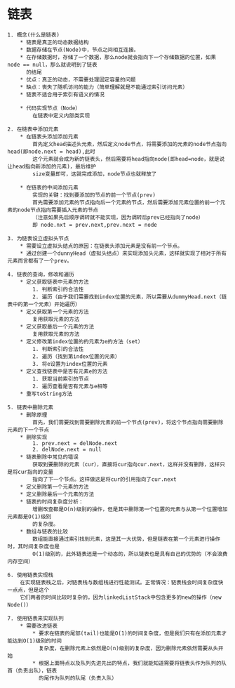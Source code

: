 # 链表
    1. 概念(什么是链表)
        * 链表是真正的动态数据结构
        * 数据存储在节点(Node)中，节点之间相互连接。
        * 在存储数据时，存储了一个数据，那么node就会指向下一个存储数据的位置，如果node == null，那么就说明到了链表
          的结尾
        * 优点：真正的动态，不需要处理固定容量的问题
        * 缺点：丧失了随机访问的能力（简单理解就是不能通过索引访问元素）
        * 链表不适合用于索引有语义的情况

        * 代码实现节点（Node）
            在链表中定义内部类实现
    
    2. 在链表中添加元素
        * 在链表头添加添加元素
            首先定义head描述头元素，然后定义node节点，将需要添加的元素的node节点指向head(即node.next = head),此时
            这个元素就会成为新的链表头，然后需要将head指向node(即head=node，就是说让head指向新添加的元素)，最后维护
            size变量即可，这就完成添加，node节点也就释放了

        * 在链表的中间添加元素
            实现的关键：找到要添加的节点的前一个节点(prev)
            首先需要添加元素的节点指向后一个元素的节点，然后需要添加元素位置的前一个元素的node节点指向需要插入元素的节点
            （注意如果先后顺序调转就不能实现，因为调转后prev已经指向了node）
            即 node.nxt = prev.next,prev.next = node

    3. 为链表设立虚拟头节点
        * 需要设立虚拟头结点的原因：在链表头添加元素是没有前一个节点。
        * 通过创建一个dunnyHead（虚拟头结点）来实现添加头元素，这样就实现了相对于所有元素而言都有了一个prev。

    4. 链表的查询，修改和遍历
        * 定义获取链表中元素的方法
            1. 判断索引的合法性
            2. 遍历（由于我们需要找到index位置的元素，所以需要从dummyHead.next（链表中的第一个元素）开始遍历）
        * 定义获取第一个元素的方法
            复用获取元素的方法
        * 定义获取最后一个元素的方法
            复用获取元素的方法
        * 定义修改第index位置的的元素为e的方法（set）
            1. 判断索引的合法性
            2. 遍历（找到第index位置的元素）
            3. 将e设置为index位置的元素
        * 定义查找链表中是否有元素e的方法
            1. 获取当前索引的节点
            2. 遍历查看是否有元素与e相等
        * 重写toString方法

    5. 链表中删除元素
        * 删除原理
            首先，我们需要找到需要删除元素的前一个节点(prev)，将这个节点指向需要删除元素的下一个节点            
        * 删除实现
            1. prev.next = delNode.next
            2. delNode.next = null
        * 链表删除中常见的错误
            获取到要删除的元素（cur），直接将cur指向cur.next，这样并没有删除，这样只是将cur指向的变量
            指向了下一个节点。这样做这是将cur的引用指向了cur.next
        * 定义删除第一个元素的方法
        * 定义删除最后一个元素的方法
        * 链表的时间复杂度分析：
            增删改查都是O(n)级别的操作，但是其中删除第一个位置的元素与从第一个位置增加元素都是O(1)级别
            的复杂度。
        * 数组与链表的比较
            数组能直接通过索引找到元素，这是其一大优势，但是链表在第一个元素进行操作时，其时间复杂度也是
            O(1)级别的，此外链表还是一个动态的，所以链表也是具有自己的优势的（不会浪费内存空间）

    6. 使用链表实现栈
        在实现链表栈之后，对链表栈与数组栈进行性能测试。正常情况：链表栈会时间复杂度快一点点，但是这个
        它们两者的时间比较时复杂的，因为linkedListStack中包含更多的new的操作（new Node()）

    7. 使用链表来实现队列
        * 需要改进链表
            * 要求在链表的尾部(tail)也能是O(1)的时间复杂度，但是我们只有在添加元素才能达到O(1)级别的时间
              复杂度，在删除元素上依然是O(n)级别的复杂度，因为删除元素依然需要从头开始
            * 根据上面特点以及队列先进先出的特点，我们就能知道需要将链表头作为队列的队首（负责出队），链表
              的尾作为队列的队尾（负责入队）




        



         
